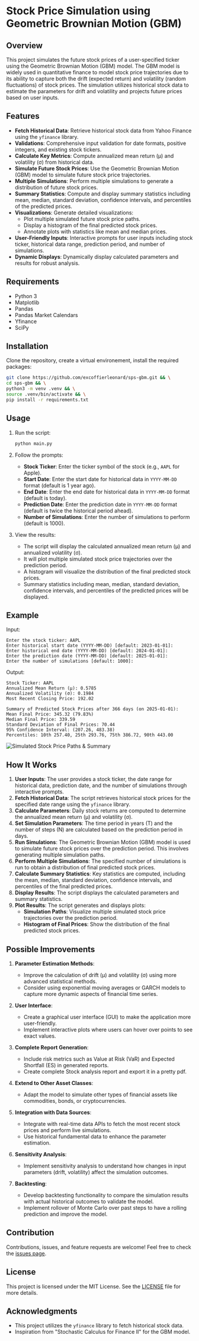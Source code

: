 # Stock Price Simulation using Geometric Brownian Motion (GBM)

## Overview

This project simulates the future stock prices of a user-specified ticker using the Geometric Brownian Motion (GBM) model. The GBM model is widely used in quantitative finance to model stock price trajectories due to its ability to capture both the drift (expected return) and volatility (random fluctuations) of stock prices. The simulation utilizes historical stock data to estimate the parameters for drift and volatility and projects future prices based on user inputs.

## Features

- **Fetch Historical Data**: Retrieve historical stock data from Yahoo Finance using the `yfinance` library.
- **Validations**: Comprehensive input validation for date formats, positive integers, and existing stock tickers.
- **Calculate Key Metrics**: Compute annualized mean return (µ) and volatility (σ) from historical data.
- **Simulate Future Stock Prices**: Use the Geometric Brownian Motion (GBM) model to simulate future stock price trajectories.
- **Multiple Simulations**: Perform multiple simulations to generate a distribution of future stock prices.
- **Summary Statistics**: Compute and display summary statistics including mean, median, standard deviation, confidence intervals, and percentiles of the predicted prices.
- **Visualizations**: Generate detailed visualizations:
  - Plot multiple simulated future stock price paths.
  - Display a histogram of the final predicted stock prices.
  - Annotate plots with statistics like mean and median prices.
- **User-Friendly Inputs**: Interactive prompts for user inputs including stock ticker, historical data range, prediction period, and number of simulations.
- **Dynamic Displays**: Dynamically display calculated parameters and results for robust analysis.

## Requirements

- Python 3
- Matplotlib
- Pandas
- Pandas Market Calendars
- Yfinance
- SciPy

## Installation

Clone the repository, create a virtual environement, install the required packages:

```bash
git clone https://github.com/excoffierleonard/sps-gbm.git && \
cd sps-gbm && \
python3 -m venv .venv && \
source .venv/bin/activate && \
pip install -r requirements.txt
```

## Usage

1. Run the script:

   ```bash
   python main.py
   ```

2. Follow the prompts:

   - **Stock Ticker**: Enter the ticker symbol of the stock (e.g., `AAPL` for Apple).
   - **Start Date**: Enter the start date for historical data in `YYYY-MM-DD` format (default is 1 year ago).
   - **End Date**: Enter the end date for historical data in `YYYY-MM-DD` format (default is today).
   - **Prediction Date**: Enter the prediction date in `YYYY-MM-DD` format (default is twice the historical period ahead).
   - **Number of Simulations**: Enter the number of simulations to perform (default is 1000).

3. View the results:
   - The script will display the calculated annualized mean return (µ) and annualized volatility (σ).
   - It will plot multiple simulated stock price trajectories over the prediction period.
   - A histogram will visualize the distribution of the final predicted stock prices.
   - Summary statistics including mean, median, standard deviation, confidence intervals, and percentiles of the predicted prices will be displayed.

## Example

Input:

```
Enter the stock ticker: AAPL
Enter historical start date (YYYY-MM-DD) [default: 2023-01-01]:
Enter historical end date (YYYY-MM-DD) [default: 2024-01-01]:
Enter the prediction date (YYYY-MM-DD) [default: 2025-01-01]:
Enter the number of simulations [default: 1000]:
```

Output:

```
Stock Ticker: AAPL
Annualized Mean Return (µ): 0.5785
Annualized Volatility (σ): 0.1984
Most Recent Closing Price: 192.02

Summary of Predicted Stock Prices after 366 days (on 2025-01-01):
Mean Final Price: 345.32 (79.83%)
Median Final Price: 339.59
Standard Deviation of Final Prices: 70.44
95% Confidence Interval: (207.26, 483.38)
Percentiles: 10th 257.40, 25th 293.76, 75th 386.72, 90th 443.00
```

![Simulated Stock Price Paths & Summary](example.png)

## How It Works

1. **User Inputs**: The user provides a stock ticker, the date range for historical data, prediction date, and the number of simulations through interactive prompts.
2. **Fetch Historical Data**: The script retrieves historical stock prices for the specified date range using the `yfinance` library.
3. **Calculate Parameters**: Daily stock returns are computed to determine the annualized mean return (µ) and volatility (σ).
4. **Set Simulation Parameters**: The time period in years (T) and the number of steps (N) are calculated based on the prediction period in days.
5. **Run Simulations**: The Geometric Brownian Motion (GBM) model is used to simulate future stock prices over the prediction period. This involves generating multiple simulation paths.
6. **Perform Multiple Simulations**: The specified number of simulations is run to obtain a distribution of final predicted stock prices.
7. **Calculate Summary Statistics**: Key statistics are computed, including the mean, median, standard deviation, confidence intervals, and percentiles of the final predicted prices.
8. **Display Results**: The script displays the calculated parameters and summary statistics.
9. **Plot Results**: The script generates and displays plots:
   - **Simulation Paths**: Visualize multiple simulated stock price trajectories over the prediction period.
   - **Histogram of Final Prices**: Show the distribution of the final predicted stock prices.

## Possible Improvements

1. **Parameter Estimation Methods**:

   - Improve the calculation of drift (µ) and volatility (σ) using more advanced statistical methods.
   - Consider using exponential moving averages or GARCH models to capture more dynamic aspects of financial time series.

2. **User Interface**:

   - Create a graphical user interface (GUI) to make the application more user-friendly.
   - Implement interactive plots where users can hover over points to see exact values.

3. **Complete Report Generation**:

   - Include risk metrics such as Value at Risk (VaR) and Expected Shortfall (ES) in generated reports.
   - Create complete Stock analysis report and export it in a pretty pdf.

4. **Extend to Other Asset Classes**:

   - Adapt the model to simulate other types of financial assets like commodities, bonds, or cryptocurrencies.

5. **Integration with Data Sources**:

   - Integrate with real-time data APIs to fetch the most recent stock prices and perform live simulations.
   - Use historical fundamental data to enhance the parameter estimation.

6. **Sensitivity Analysis**:

   - Implement sensitivity analysis to understand how changes in input parameters (drift, volatility) affect the simulation outcomes.

7. **Backtesting**:

   - Develop backtesting functionality to compare the simulation results with actual historical outcomes to validate the model.
   - Implement rollover of Monte Carlo over past steps to have a rolling prediction and improve the model.

## Contribution

Contributions, issues, and feature requests are welcome! Feel free to check the [issues page](https://github.com/excoffierleonard/sps-gbm/issues).

## License

This project is licensed under the MIT License. See the [LICENSE](LICENSE) file for more details.

## Acknowledgments

- This project utilizes the `yfinance` library to fetch historical stock data.
- Inspiration from "Stochastic Calculus for Finance II" for the GBM model.
